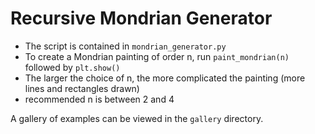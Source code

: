 # Recursive Mondrian Generator

- The script is contained in `mondrian_generator.py`
- To create a Mondrian painting of order n, run `paint_mondrian(n)` followed by `plt.show()`
- The larger the choice of n, the more complicated the painting (more lines and rectangles drawn)
- recommended n is between 2 and 4

A gallery of examples can be viewed in the `gallery` directory. 

